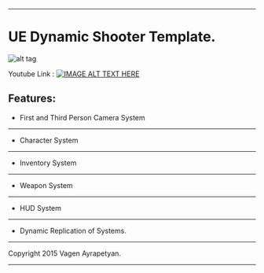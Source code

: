 ________________________________________________________________

UE Dynamic Shooter Template.
======================================


![alt tag](https://raw.github.com/vagenv/rade/master/Content/Rade/Splash/Splash.png)


Youtube Link :
[![IMAGE ALT TEXT HERE](http://img.youtube.com/vi/SYnKJm-M-XA/0.jpg)](http://www.youtube.com/watch?v=SYnKJm-M-XA)


Features:
--------------------

- First and Third Person Camera System
--------------------

- Character System
--------------------

- Inventory System
--------------------

- Weapon System
--------------------

- HUD System
--------------------

- Dynamic Replication of Systems.
--------------------






Copyright  2015 Vagen Ayrapetyan.

________________________________________________________________